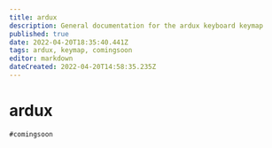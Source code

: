 ```yaml
---
title: ardux
description: General documentation for the ardux keyboard keymap
published: true
date: 2022-04-20T18:35:40.441Z
tags: ardux, keymap, comingsoon
editor: markdown
dateCreated: 2022-04-20T14:58:35.235Z
---
```


# ardux
`#comingsoon`